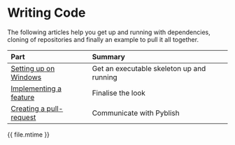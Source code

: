 # Writing Code

The following articles help you get up and running with dependencies, cloning of repositories and finally an example to pull it all together.

| **Part**        | **Summary**
|:----------------|:------------------
| [Setting up on Windows][1]        | Get an executable skeleton up and running
| [Implementing a feature][2]       | Finalise the look
| [Creating a pull-request][3]      | Communicate with Pyblish

[1]: setting_up.md
[2]: implementing_a_feature.md
[3]: creating_a_pull-request.md

<div class="modified-date">{{ file.mtime }}</div>